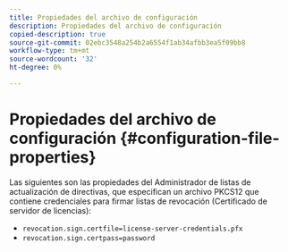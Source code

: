 ```yaml
---
title: Propiedades del archivo de configuración
description: Propiedades del archivo de configuración
copied-description: true
source-git-commit: 02ebc3548a254b2a6554f1ab34afbb3ea5f09bb8
workflow-type: tm+mt
source-wordcount: '32'
ht-degree: 0%

---
```


# Propiedades del archivo de configuración {#configuration-file-properties}

Las siguientes son las propiedades del Administrador de listas de actualización de directivas, que especifican un archivo PKCS12 que contiene credenciales para firmar listas de revocación (Certificado de servidor de licencias):

* `revocation.sign.certfile=license-server-credentials.pfx`
* `revocation.sign.certpass=password`
